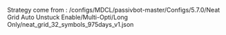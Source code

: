 Strategy come from : /configs/MDCL/passivbot-master/Configs/5.7.0/Neat Grid Auto Unstuck Enable/Multi-Opti/Long Only/neat_grid_32_symbols_975days_v1.json